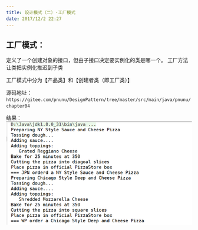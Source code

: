 ```yaml
---
title: 设计模式（二）-工厂模式
date: 2017/12/2 22:27
---
```


工厂模式：
---
定义了一个创建对象的接口，但由子接口决定要实例化的类是哪一个。
工厂方法让类把实例化推迟到子类

工厂模式中分为【产品类】和【创建者类（即工厂类）】

源码地址： ``` https://gitee.com/pnunu/DesignPattern/tree/master/src/main/java/pnunu/chapter04 ```

结果：
![img](/images/201712/20171202-Factory-01.png)